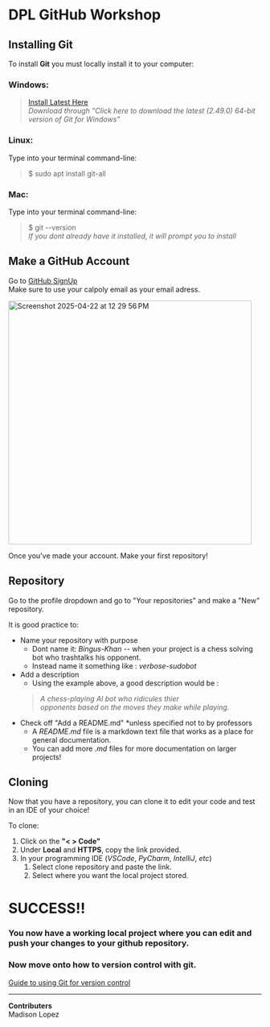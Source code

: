 # DPL GitHub Workshop  


## Installing Git  

To install **Git** you must locally install it to your computer:  

### Windows:  
> [Install Latest Here](https://git-scm.com/downloads/win)  
> *Download through "Click here to download the latest (2.49.0) 64-bit version of Git for Windows"*  

### Linux:  
Type into your terminal command-line:
> $ sudo apt install git-all

### Mac:  
Type into your terminal command-line:
> $ git --version  
> *If you dont already have it installed, it will prompt you to install*

## Make a GitHub Account  

Go to [GitHub SignUp](https://github.com/signup?ref_cta=Sign+up&ref_loc=header+logged+out&ref_page=%2F&source=header-home)  
Make sure to use your calpoly email as your email adress.  

<img width="484" alt="Screenshot 2025-04-22 at 12 29 56 PM" src="https://github.com/user-attachments/assets/9a1eaa1b-9ab3-4597-ae54-8ab550fc1e90" />

Once you've made your account. Make your first repository!

## Repository  

Go to the profile dropdown and go to "Your repositories" and make a "New" repository.

It is good practice to:
- Name your repository with purpose
    - Dont name it: *Bingus-Khan* -- when your project is a chess solving bot who trashtalks his opponent.
    - Instead name it something like : *verbose-sudobot*
- Add a description
    - Using the example above, a good description would be :
    > *A chess-playing AI bot who ridicules thier*  
    > *opponents based on the moves they make while playing.*
- Check off "Add a README.md" \*unless specified not to by professors  
    - A *README.md* file is a markdown text file that works as a place for general documentation.
    - You can add more *.md* files for more documentation on larger projects!
 
## Cloning
Now that you have a repository, you can clone it to edit your code and test in an IDE of your choice!

To clone:
1. Click on the **"< > Code"**  
2. Under **Local** and **HTTPS**, copy the link provided.  
3. In your programming IDE (*VSCode*, *PyCharm*, *IntelliJ*, *etc*)  
   1. Select clone repository and paste the link.  
   2. Select where you want the local project stored.  
  
# SUCCESS!!

### You now have a working local project where you can edit and push your changes to your github repository.  
### Now move onto how to version control with git.  

[Guide to using Git for version control](GitControl.md)  

---

**Contributers**  
Madison Lopez







